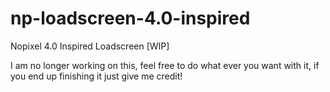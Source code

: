 # np-loadscreen-4.0-inspired
Nopixel 4.0 Inspired Loadscreen [WIP]


I am no longer working on this, feel free to do what ever you want with it, if you end up finishing it just give me credit!
